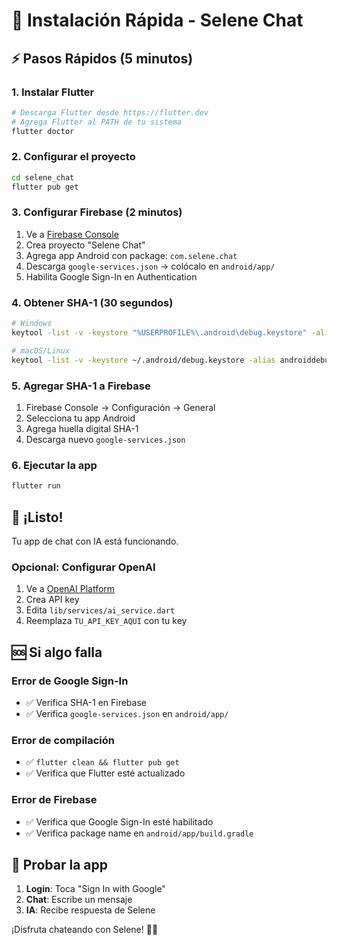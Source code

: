 # 🚀 Instalación Rápida - Selene Chat

## ⚡ Pasos Rápidos (5 minutos)

### 1. Instalar Flutter
```bash
# Descarga Flutter desde https://flutter.dev
# Agrega Flutter al PATH de tu sistema
flutter doctor
```

### 2. Configurar el proyecto
```bash
cd selene_chat
flutter pub get
```

### 3. Configurar Firebase (2 minutos)
1. Ve a [Firebase Console](https://console.firebase.google.com)
2. Crea proyecto "Selene Chat"
3. Agrega app Android con package: `com.selene.chat`
4. Descarga `google-services.json` → colócalo en `android/app/`
5. Habilita Google Sign-In en Authentication

### 4. Obtener SHA-1 (30 segundos)
```bash
# Windows
keytool -list -v -keystore "%USERPROFILE%\.android\debug.keystore" -alias androiddebugkey -storepass android -keypass android

# macOS/Linux  
keytool -list -v -keystore ~/.android/debug.keystore -alias androiddebugkey -storepass android -keypass android
```

### 5. Agregar SHA-1 a Firebase
1. Firebase Console → Configuración → General
2. Selecciona tu app Android
3. Agrega huella digital SHA-1
4. Descarga nuevo `google-services.json`

### 6. Ejecutar la app
```bash
flutter run
```

## 🎯 ¡Listo! 

Tu app de chat con IA está funcionando. 

### Opcional: Configurar OpenAI
1. Ve a [OpenAI Platform](https://platform.openai.com)
2. Crea API key
3. Edita `lib/services/ai_service.dart`
4. Reemplaza `TU_API_KEY_AQUI` con tu key

## 🆘 Si algo falla

### Error de Google Sign-In
- ✅ Verifica SHA-1 en Firebase
- ✅ Verifica `google-services.json` en `android/app/`

### Error de compilación
- ✅ `flutter clean && flutter pub get`
- ✅ Verifica que Flutter esté actualizado

### Error de Firebase
- ✅ Verifica que Google Sign-In esté habilitado
- ✅ Verifica package name en `android/app/build.gradle`

## 📱 Probar la app

1. **Login**: Toca "Sign In with Google"
2. **Chat**: Escribe un mensaje
3. **IA**: Recibe respuesta de Selene

¡Disfruta chateando con Selene! 🤖💬


